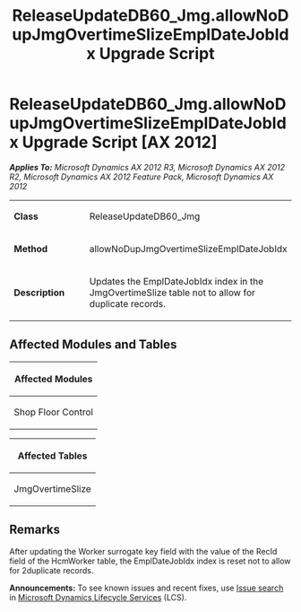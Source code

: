 ﻿---
title: ReleaseUpdateDB60_Jmg.allowNoDupJmgOvertimeSlizeEmplDateJobIdx Upgrade Script
TOCTitle: ReleaseUpdateDB60_Jmg.allowNoDupJmgOvertimeSlizeEmplDateJobIdx Upgrade Script
ms:assetid: 758922ab-adbb-c480-1e5c-10fbcc3cc172
ms:mtpsurl: https://msdn.microsoft.com/en-us/library/JJ719319(v=AX.60)
ms:contentKeyID: 49709111
ms.date: 05/18/2015
mtps_version: v=AX.60
---

# ReleaseUpdateDB60\_Jmg.allowNoDupJmgOvertimeSlizeEmplDateJobIdx Upgrade Script [AX 2012]


_**Applies To:** Microsoft Dynamics AX 2012 R3, Microsoft Dynamics AX 2012 R2, Microsoft Dynamics AX 2012 Feature Pack, Microsoft Dynamics AX 2012_

<table>
<colgroup>
<col style="width: 50%" />
<col style="width: 50%" />
</colgroup>
<tbody>
<tr class="odd">
<td><p><strong>Class</strong></p></td>
<td><p>ReleaseUpdateDB60_Jmg</p></td>
</tr>
<tr class="even">
<td><p><strong>Method</strong></p></td>
<td><p>allowNoDupJmgOvertimeSlizeEmplDateJobIdx</p></td>
</tr>
<tr class="odd">
<td><p><strong>Description</strong></p></td>
<td><p>Updates the EmplDateJobIdx index in the JmgOvertimeSlize table not to allow for duplicate records.</p></td>
</tr>
</tbody>
</table>


## Affected Modules and Tables

<table>
<colgroup>
<col style="width: 100%" />
</colgroup>
<thead>
<tr class="header">
<th><p>Affected Modules</p></th>
</tr>
</thead>
<tbody>
<tr class="odd">
<td><p>Shop Floor Control</p></td>
</tr>
</tbody>
</table>


<table>
<colgroup>
<col style="width: 100%" />
</colgroup>
<thead>
<tr class="header">
<th><p>Affected Tables</p></th>
</tr>
</thead>
<tbody>
<tr class="odd">
<td><p>JmgOvertimeSlize</p></td>
</tr>
</tbody>
</table>


## Remarks

After updating the Worker surrogate key field with the value of the RecId field of the HcmWorker table, the EmplDateJobIdx index is reset not to allow for 2duplicate records.

  
**Announcements:** To see known issues and recent fixes, use [Issue search](http://go.microsoft.com/fwlink/?linkid=389258) in [Microsoft Dynamics Lifecycle Services](http://go.microsoft.com/fwlink/?linkid=306505) (LCS).

